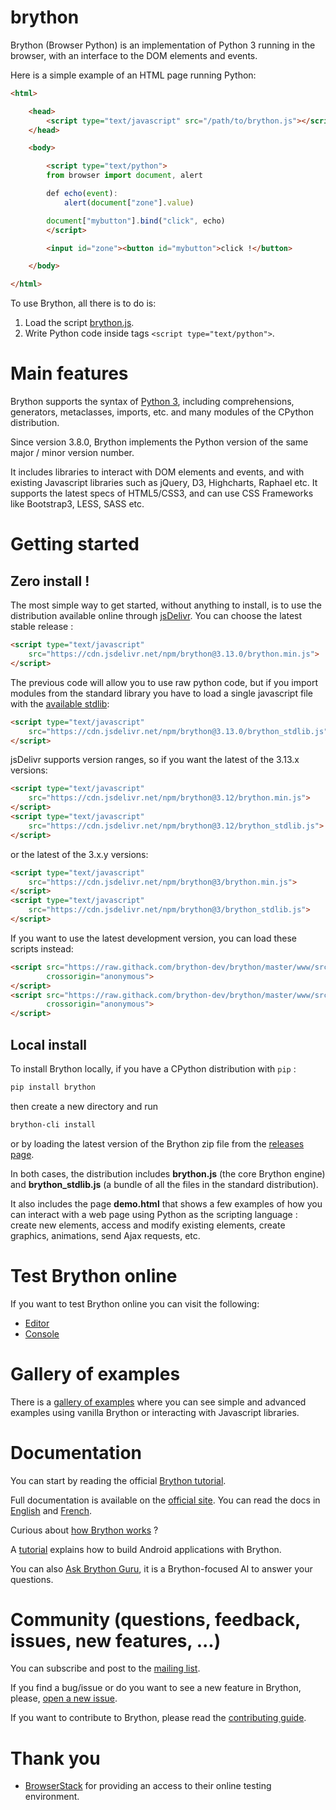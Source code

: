 brython
=======

Brython (Browser Python) is an implementation of Python 3 running in the
browser, with an interface to the DOM elements and events.

Here is a simple example of an HTML page running Python:

```html
<html>

    <head>
        <script type="text/javascript" src="/path/to/brython.js"></script>
    </head>

    <body>

        <script type="text/python">
        from browser import document, alert

        def echo(event):
            alert(document["zone"].value)

        document["mybutton"].bind("click", echo)
        </script>

        <input id="zone"><button id="mybutton">click !</button>

    </body>

</html>
```

To use Brython, all there is to do is:

1. Load the script [brython.js](http://brython.info/src/brython.js "Brython from the site brython.info").
2. Write Python code inside tags `<script type="text/python">`.


Main features
=============
Brython supports the syntax of [Python 3](https://www.python.org "Python Homepage"),
including comprehensions, generators, metaclasses, imports, etc.
and many modules of the CPython distribution.

Since version 3.8.0, Brython implements the Python version of the same major /
minor version number.

It includes libraries to interact with DOM elements and events,
and with existing Javascript libraries such as jQuery, D3, Highcharts, Raphael etc.
It supports the latest specs of HTML5/CSS3, and can use CSS Frameworks like
Bootstrap3, LESS, SASS etc.


Getting started
===============
Zero install !
--------------
The most simple way to get started, without anything to install, is to use the
distribution available online through [jsDelivr](https://www.jsdelivr.com/).
You can choose the latest stable release :

```html
<script type="text/javascript"
    src="https://cdn.jsdelivr.net/npm/brython@3.13.0/brython.min.js">
</script>
```

The previous code will allow you to use raw python code, but if you import
modules from the standard library you have to load a single javascript file
with the [available stdlib](https://github.com/brython-dev/brython/tree/master/www/src/Lib):

```html
<script type="text/javascript"
    src="https://cdn.jsdelivr.net/npm/brython@3.13.0/brython_stdlib.js">
</script>
```

jsDelivr supports version ranges, so if you want the latest of the
3.13.x versions:

```html
<script type="text/javascript"
    src="https://cdn.jsdelivr.net/npm/brython@3.12/brython.min.js">
</script>
<script type="text/javascript"
    src="https://cdn.jsdelivr.net/npm/brython@3.12/brython_stdlib.js">
</script>
```

or the latest of the 3.x.y versions:

```html
<script type="text/javascript"
    src="https://cdn.jsdelivr.net/npm/brython@3/brython.min.js">
</script>
<script type="text/javascript"
    src="https://cdn.jsdelivr.net/npm/brython@3/brython_stdlib.js">
</script>
```

If you want to use the latest development version, you can load these scripts
instead:
```html
<script src="https://raw.githack.com/brython-dev/brython/master/www/src/brython.js"
        crossorigin="anonymous">
</script>
<script src="https://raw.githack.com/brython-dev/brython/master/www/src/brython_stdlib.js"
        crossorigin="anonymous">
</script>
```

Local install
-------------
To install Brython locally, if you have a CPython distribution with `pip` :

```bash
pip install brython
```

then create a new directory and run

```bash
brython-cli install
```

or by loading the latest version of the Brython zip file from the
[releases page](https://github.com/brython-dev/brython/releases).

In both cases, the distribution includes __brython.js__ (the core Brython engine)
and __brython_stdlib.js__ (a bundle of all the files in the standard distribution).

It also includes the page __demo.html__ that shows a few examples of how you
can interact with a web page using Python as the scripting language : create
new elements, access and modify existing elements, create graphics, animations,
send Ajax requests, etc.

Test Brython online
===================
If you want to test Brython online you can visit the following:

- [Editor](http://brython.info/tests/editor.html "Online Brython Editor")
- [Console](http://brython.info/tests/console.html "Online Brython Console")


Gallery of examples
===================
There is a [gallery of examples](http://brython.info/gallery/gallery_en.html "gallery of examples")
where you can see simple and advanced examples using vanilla Brython or
interacting with Javascript libraries.


Documentation
=============
You can start by reading the official [Brython tutorial](https://brython.info/static_tutorial/en/index.html).

Full documentation is available on the [official site](http://www.brython.info "Brython Homepage").
You can read the docs in [English](http://brython.info/static_doc/en/intro.html) and
[French](http://brython.info/static_doc/fr/intro.html).

Curious about [how Brython works](https://github.com/brython-dev/brython/wiki/How%20Brython%20works) ?

A [tutorial](https://github.com/brython-dev/brython/wiki/Writing-an-Android-application)
explains how to build Android applications with Brython.

You can also [Ask Brython Guru](https://gurubase.io/g/brython), it is a Brython-focused AI to answer your questions.

Community (questions, feedback, issues, new features, ...)
==========================================================
You can subscribe and post to the
[mailing list](https://groups.google.com/forum/?fromgroups=#!forum/brython "Brython Main Mailing List").

If you find a bug/issue or do you want to see a new feature in Brython, please,
[open a new issue](https://github.com/brython-dev/brython/issues "Brython GitHub Issues").

If you want to contribute to Brython, please read the [contributing guide](https://github.com/brython-dev/brython/blob/master/CONTRIBUTING.md).

Thank you
=========

- [BrowserStack](http://www.browserstack.com) for providing an access
to their online testing environment.
